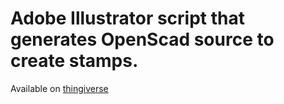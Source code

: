 # Adobe Illustrator script that generates OpenScad source to create stamps.


Available on [thingiverse](http://www.thingiverse.com/thing:1735814)